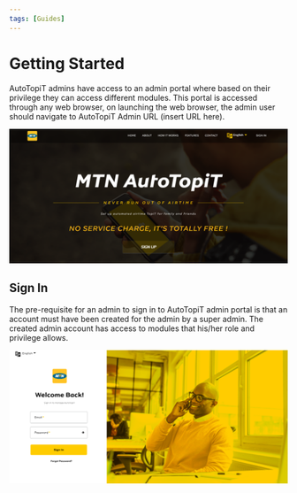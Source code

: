 ```yaml
---
tags: [Guides]
---
```


# Getting Started

AutoTopiT admins have access to an admin portal where based on their privilege they can access different modules. This portal is accessed through any web browser, on launching the web browser, the admin user should navigate to AutoTopiT Admin URL (insert URL here).

![Landing page](../assets/images/landing-page.png)

## Sign In 
The pre-requisite for an admin to sign in to AutoTopiT admin portal is that an account must have been created for the admin by a super admin. The created admin account has access to modules that his/her role and privilege allows.

![Sign in](../assets/images/sign-in.png)